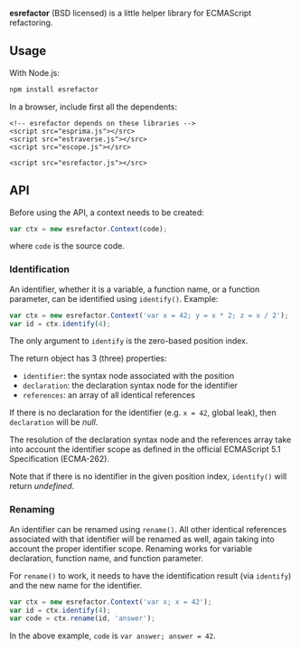 **esrefactor** (BSD licensed) is a little helper library for ECMAScript refactoring.

## Usage

With Node.js:

```bash
npm install esrefactor
```

In a browser, include first all the dependents:

```
<!-- esrefactor depends on these libraries -->
<script src="esprima.js"></src>
<script src="estraverse.js"></src>
<script src="escope.js"></src>

<script src="esrefactor.js"></src>
```
## API

Before using the API, a context needs to be created:

```javascript
var ctx = new esrefactor.Context(code);
```

where `code` is the source code.

### Identification

An identifier, whether it is a variable, a function name, or a function
parameter, can be identified using `identify()`. Example:

```javascript
var ctx = new esrefactor.Context('var x = 42; y = x * 2; z = x / 2');
var id = ctx.identify(4);
```

The only argument to `identify` is the zero-based position index.

The return object has 3 (three) properties:

* `identifier`: the syntax node associated with the position
* `declaration`: the declaration syntax node for the identifier
* `references`: an array of all identical references

If there is no declaration for the identifier (e.g. `x = 42`, global
leak), then `declaration` will be _null_.

The resolution of the declaration syntax node and the references array
take into account the identifier scope as defined in the official
ECMAScript 5.1 Specification (ECMA-262).

Note that if there is no identifier in the given position index,
`identify()` will return _undefined_.

### Renaming

An identifier can be renamed using `rename()`. All other identical references
associated with that identifier will be renamed as well, again taking into
account the proper identifier scope. Renaming works for variable declaration,
function name, and function parameter.

For `rename()` to work, it needs to have the identification result
(via `identify`) and the new name for the identifier.

```javascript
var ctx = new esrefactor.Context('var x; x = 42');
var id = ctx.identify(4);
var code = ctx.rename(id, 'answer');
```
In the above example, `code` is `var answer; answer = 42`.

